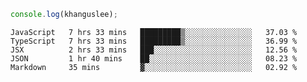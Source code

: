 ```js
console.log(khanguslee);
```

<!--START_SECTION:waka-->
```text
JavaScript   7 hrs 33 mins   █████████▒░░░░░░░░░░░░░░░   37.03 % 
TypeScript   7 hrs 33 mins   █████████▒░░░░░░░░░░░░░░░   36.99 % 
JSX          2 hrs 33 mins   ███░░░░░░░░░░░░░░░░░░░░░░   12.56 % 
JSON         1 hr 40 mins    ██░░░░░░░░░░░░░░░░░░░░░░░   08.23 % 
Markdown     35 mins         ▓░░░░░░░░░░░░░░░░░░░░░░░░   02.92 % 
```
<!--END_SECTION:waka-->

<!--
**khanguslee/khanguslee** is a ✨ _special_ ✨ repository because its `README.md` (this file) appears on your GitHub profile.

Here are some ideas to get you started:

- 🔭 I’m currently working on ...
- 🌱 I’m currently learning ...
- 👯 I’m looking to collaborate on ...
- 🤔 I’m looking for help with ...
- 💬 Ask me about ...
- 📫 How to reach me: ...
- 😄 Pronouns: ...
- ⚡ Fun fact: ...
-->
